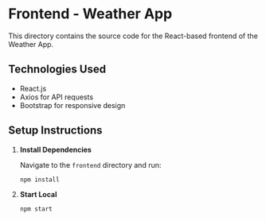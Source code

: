 # Frontend - Weather App

This directory contains the source code for the React-based frontend of the Weather App.


## **Technologies Used**
- React.js
- Axios for API requests
- Bootstrap for responsive design


## **Setup Instructions**

1. **Install Dependencies**

   Navigate to the `frontend` directory and run:
   ```bash
   npm install

2. **Start Local**
   ```bash
   npm start